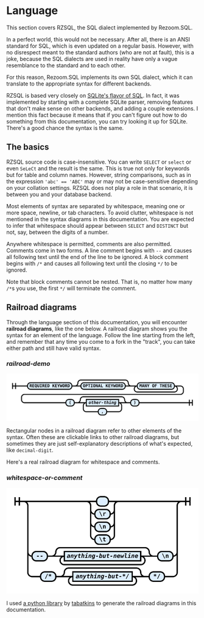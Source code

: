 # Language

This section covers RZSQL, the SQL dialect implemented by Rezoom.SQL.

In a perfect world, this would not be necessary. After all, there is an ANSI
standard for SQL, which is even updated on a regular basis. However, with no
disrespect meant to the standard authors (who are not at fault), this is a joke,
because the SQL dialects are used in reality have only a vague resemblance to
the standard and to each other.

For this reason, Rezoom.SQL implements its own SQL dialect, which it can
translate to the appropriate syntax for different backends.

RZSQL is based very closely on [SQLite's flavor of
SQL](https://www.sqlite.org/lang.html). In fact, it was implemented by starting
with a complete SQLite parser, removing features that don't make sense on other
backends, and adding a couple extensions. I mention this fact because it means
that if you can't figure out how to do something from this documentation, you
can try looking it up for SQLite. There's a good chance the syntax is the same.

## The basics

RZSQL source code is case-insensitive. You can write `SELECT` or `select` or
even `SeLeCt` and the result is the same. This is true not only for keywords but
for table and column names. However, string comparisons, such as in the
expression `'abc' == 'ABC'` may or may not be case-sensitive depending on your
collation settings. RZSQL does not play a role in that scenario, it is between
you and your database backend.

Most elements of syntax are separated by whitespace, meaning one or more space,
newline, or tab characters. To avoid clutter, whitespace is not mentioned in the
syntax diagrams in this documentation. You are expected to infer that whitespace
should appear between `SELECT` and `DISTINCT` but not, say, between the digits
of a number.

Anywhere whitespace is permitted, comments are also permitted. Comments come in
two forms. A line comment begins with `--` and causes all following text until
the end of the line to be ignored. A block comment begins with `/*` and causes
all following text until the closing `*/` to be ignored.

Note that block comments cannot be nested. That is, no matter how many `/*`s you
use, the first `*/` will terminate the comment.

## Railroad diagrams

Through the language section of this documentation, you will encounter
**railroad diagrams**, like the one below. A railroad diagram shows you the
syntax for an element of the language. Follow the line starting from the left,
and remember that any time you come to a fork in the "track", you can take
either path and still have valid syntax.

### _railroad-demo_

![demo railroad diagram](Diagrams/RailroadDemo.svg)

Rectangular nodes in a railroad diagram refer to other elements of the syntax.
Often these are clickable links to other railroad diagrams, but sometimes they
are just self-explanatory descriptions of what's expected, like `decimal-digit`.

Here's a real railroad diagram for whitespace and comments.

### _whitespace-or-comment_

![railroad diagram](Diagrams/WhitespaceOrComment.svg)

I used [a python library](https://github.com/tabatkins/railroad-diagrams) by
[tabatkins](https://github.com/tabatkins) to generate the railroad diagrams in
this documentation.